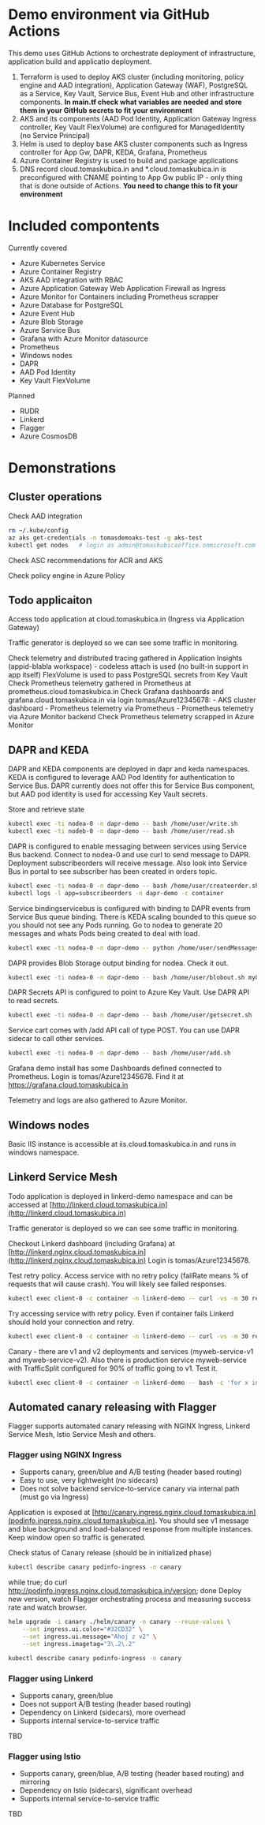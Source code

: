 # Demo environment via GitHub Actions
This demo uses GitHub Actions to orchestrate deployment of infrastructure, application build and applicatio deployment.
1. Terraform is used to deploy AKS cluster (including monitoring, policy engine and AAD integration), Application Gateway (WAF), PostgreSQL as a Service, Key Vault, Service Bus, Event Hub and other infrastructure components. **In main.tf check what variables are needed and store them in your GitHub secrets to fit your environment**
2. AKS and its components (AAD Pod Identity, Application Gateway Ingress controller, Key Vault FlexVolume) are configured for ManagedIdentity (no Service Principal)
3. Helm is used to deploy base AKS cluster components such as Ingress controller for App Gw, DAPR, KEDA, Grafana, Prometheus
4. Azure Container Registry is used to build and package applications
5. DNS record cloud.tomaskubica.in and *.cloud.tomaskubica.in is preconfigured with CNAME pointing to App Gw public IP - only thing that is done outside of Actions. **You need to change this to fit your environment**

# Included compontents
Currently covered
- Azure Kubernetes Service
- Azure Container Registry
- AKS AAD integration with RBAC
- Azure Application Gateway Web Application Firewall as Ingress
- Azure Monitor for Containers including Prometheus scrapper
- Azure Database for PostgreSQL
- Azure Event Hub
- Azure Blob Storage
- Azure Service Bus
- Grafana with Azure Monitor datasource
- Prometheus
- Windows nodes
- DAPR
- AAD Pod Identity
- Key Vault FlexVolume

Planned
- RUDR
- Linkerd
- Flagger
- Azure CosmosDB

# Demonstrations
## Cluster operations
Check AAD integration

```bash
rm ~/.kube/config
az aks get-credentials -n tomasdemoaks-test -g aks-test
kubectl get nodes   # login as admin@tomaskubicaoffice.onmicrosoft.com
```

Check ASC recommendations for ACR and AKS

Check policy engine in Azure Policy

## Todo applicaiton
Access todo application at cloud.tomaskubica.in (Ingress via Application Gateway)

Traffic generator is deployed so we can see some traffic in monitoring.

Check telemetry and distributed tracing gathered in Application Insights (appid-blabla workspace) - codeless attach is used (no built-in support in app itself)
FlexVolume is used to pass PostgreSQL secrets from Key Vault
Check Prometheus telemetry gathered in Prometheus at prometheus.cloud.tomaskubica.in
Check Grafana dashboards and grafana.cloud.tomaskubica.in via login tomas/Azure12345678:
    - AKS cluster dashboard
    - Prometheus telemetry via Prometheus
    - Prometheus telemetry via Azure Monitor backend
Check Prometheus telemetry scrapped in Azure Monitor

## DAPR and KEDA
DAPR and KEDA components are deployed in dapr and keda namespaces. KEDA is configured to leverage AAD Pod Identity for authentication to Service Bus. DAPR currently does not offer this for Service Bus component, but AAD pod identity is used for accessing Key Vault secrets.

Store and retrieve state

```bash
kubectl exec -ti nodea-0 -n dapr-demo -- bash /home/user/write.sh
kubectl exec -ti nodeb-0 -n dapr-demo -- bash /home/user/read.sh
```

DAPR is configured to enable messaging between services using Service Bus backend. Connect to nodea-0 and use curl to send message to DAPR. Deployment subscribeorders will receive message. Also look into Service Bus in portal to see subscriber has been created in orders topic.

```bash
kubectl exec -ti nodea-0 -n dapr-demo -- bash /home/user/createorder.sh
kubectl logs -l app=subscribeorders -n dapr-demo -c container
```

Service bindingservicebus is configured with binding to DAPR events from Service Bus queue binding. There is KEDA scaling bounded to this queue so you should not see any Pods running. Go to nodea to generate 20 messages and whats Pods being created to deal with load.

```bash
kubectl exec -ti nodea-0 -n dapr-demo -- python /home/user/sendMessagesToServiceBus.py
```

DAPR provides Blob Storage output binding for nodea. Check it out.

```bash
kubectl exec -ti nodea-0 -n dapr-demo -- bash /home/user/blobout.sh myOutFile.json
```

DAPR Secrets API is configured to point to Azure Key Vault. Use DAPR API to read secrets.

```bash
kubectl exec -ti nodea-0 -n dapr-demo -- bash /home/user/getsecret.sh
```

Service cart comes with /add API call of type POST. You can use DAPR sidecar to call other services.

```bash
kubectl exec -ti nodea-0 -n dapr-demo -- bash /home/user/add.sh
```

Grafana demo install has some Dashboards defined connected to Prometheus. Login is tomas/Azure12345678.
Find it at https://grafana.cloud.tomaskubica.in

Telemetry and logs are also gathered to Azure Monitor.

## Windows nodes
Basic IIS instance is accessible at iis.cloud.tomaskubica.in and runs in windows namespace.

## Linkerd Service Mesh
Todo application is deployed in linkerd-demo namespace and can be accessed at [http://linkerd.cloud.tomaskubica.in](http://linkerd.cloud.tomaskubica.in)

Traffic generator is deployed so we can see some traffic in monitoring.

Checkout Linkerd dashboard (including Grafana) at [http://linkerd.nginx.cloud.tomaskubica.in](http://linkerd.nginx.cloud.tomaskubica.in)
Login is tomas/Azure12345678.

Test retry policy. Access service with no retry policy (failRate means % of requests that will cause crash). You will likely see failed responses.

```bash
kubectl exec client-0 -c container -n linkerd-demo -- curl -vs -m 30 retry-service-noprofile?failRate=50
```

Try accessing service with retry policy. Even if container fails Linkerd should hold your connection and retry.

```bash
kubectl exec client-0 -c container -n linkerd-demo -- curl -vs -m 30 retry-service?failRate=50
```

Canary - there are v1 and v2 deployments and services (myweb-service-v1 and myweb-service-v2). Also there is production service myweb-service with TrafficSplit configured for 90% of traffic going to v1. Test it.

```bash
kubectl exec client-0 -c container -n linkerd-demo -- bash -c 'for x in {0..30}; do curl -s myweb-service; echo; done'
```

## Automated canary releasing with Flagger
Flagger supports automated canary releasing with NGINX Ingress, Linkerd Service Mesh, Istio Service Mesh and others.

### Flagger using NGINX Ingress
- Supports canary, green/blue and A/B testing (header based routing)
- Easy to use, very lightweight (no sidecars)
- Does not solve backend service-to-service canary via internal path (must go via Ingress)

Application is exposed at [http://canary.ingress.nginx.cloud.tomaskubica.in](podinfo.ingress.nginx.cloud.tomaskubica.in). You should see v1 message and blue background and load-balanced response from multiple instances. Keep window open so traffic is generated.

Check status of Canary release (should be in initialized phase)

```bash
kubectl describe canary podinfo-ingress -n canary
```
while true; do curl http://podinfo.ingress.nginx.cloud.tomaskubica.in/version; done
Deploy new version, watch Flagger orchestrating process and measuring success rate and watch browser.
```bash
helm upgrade -i canary ./helm/canary -n canary --reuse-values \
    --set ingress.ui.color="#32CD32" \
    --set ingress.ui.message="Ahoj z v2" \
    --set ingress.imagetag="3\.2\.2"

kubectl describe canary podinfo-ingress -n canary
```



### Flagger using Linkerd
- Supports canary, green/blue
- Does not support A/B testing (header based routing)
- Dependency on Linkerd (sidecars), more overhead
- Supports internal service-to-service traffic

TBD

### Flagger using Istio
- Supports canary, green/blue, A/B testing (header based routing) and mirroring
- Dependency on Istio (sidecars), significant overhead
- Supports internal service-to-service traffic

TBD